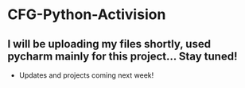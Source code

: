 # CFG-Python-Activision

## I will be uploading my files shortly, used pycharm mainly for this project... Stay tuned!
- Updates and projects coming next week!
